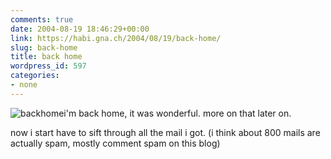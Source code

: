 ```yaml
---
comments: true
date: 2004-08-19 18:46:29+00:00
link: https://habi.gna.ch/2004/08/19/back-home/
slug: back-home
title: back home
wordpress_id: 597
categories:
- none
---
```


![backhome](https://habi.gna.ch/blog/images/backhome.jpg)i'm back home, it was wonderful.
more on  that later on.  

now i start have to sift through all the mail i got. (i think about 800 mails are actually spam, mostly comment spam on this blog)
